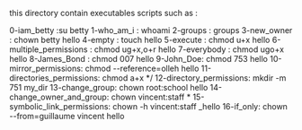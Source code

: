 this directory contain executables scripts such as :

0-iam_betty :su betty
1-who_am_i :  whoami
2-groups : groups
3-new_owner : chown betty hello
4-empty : touch hello
5-execute : chmod u+x hello
6-multiple_permissions : chmod ug+x,o+r hello
7-everybody : chmod ugo+x hello
8-James_Bond : chmod 007 hello
9-John_Doe: chmod 753 hello
10-mirror_permissions: chmod --reference=olleh hello
11-directories_permissions: chmod a+x */ 
12-directory_permissions: mkdir -m 751 my_dir
13-change_group: chown root:school hello
14-change_owner_and_group: chown vincent:staff *
15-symbolic_link_permissions: chown -h vincent:staff _hello
16-if_only: chown --from=guillaume vincent hello